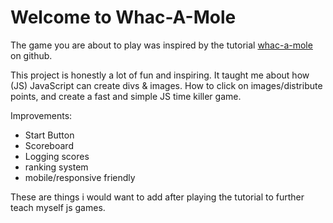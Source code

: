 # Welcome to Whac-A-Mole
The game you are about to play was inspired by the tutorial <a href="https://github.com/ImKennyYip/whac-a-mole">whac-a-mole</a> on github.

This project is honestly a lot of fun and inspiring. It taught me about how (JS) JavaScript can create divs & images. How to click on images/distribute points, and create a fast and simple JS time killer game.

Improvements:
- Start Button
- Scoreboard
- Logging scores
- ranking system
- mobile/responsive friendly

These are things i would want to add after playing the tutorial to further teach myself js games.